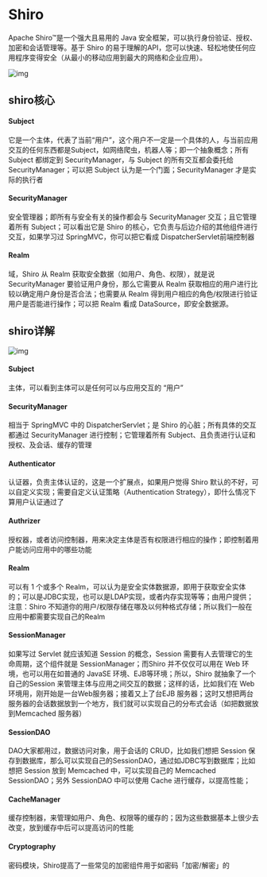 # Shiro



 Apache Shiro™是一个强大且易用的 Java 安全框架，可以执行身份验证、授权、加密和会话管理等。基于 Shiro 的易于理解的API，您可以快速、轻松地使任何应用程序变得安全（从最小的移动应用到最大的网络和企业应用）。 



![img](https://user-gold-cdn.xitu.io/2019/8/8/16c6ec40d1fff54c?imageslim)



## shiro核心

#### Subject

它是一个主体，代表了当前“用户”，这个用户不一定是一个具体的人，与当前应用交互的任何东西都是Subject，如网络爬虫，机器人等；即一个抽象概念；所有 Subject 都绑定到 SecurityManager，与 Subject 的所有交互都会委托给SecurityManager；可以把 Subject 认为是一个门面；SecurityManager 才是实际的执行者

#### SecurityManager

安全管理器；即所有与安全有关的操作都会与 SecurityManager 交互；且它管理着所有 Subject；可以看出它是 Shiro 的核心，它负责与后边介绍的其他组件进行交互，如果学习过 SpringMVC，你可以把它看成 DispatcherServlet前端控制器

#### Realm

域，Shiro 从 Realm 获取安全数据（如用户、角色、权限），就是说 SecurityManager 要验证用户身份，那么它需要从 Realm 获取相应的用户进行比较以确定用户身份是否合法；也需要从 Realm 得到用户相应的角色/权限进行验证用户是否能进行操作；可以把 Realm 看成 DataSource，即安全数据源。



## shiro详解




![img](https://user-gold-cdn.xitu.io/2019/8/8/16c6ec40f885f098?imageslim)

#### Subject

主体，可以看到主体可以是任何可以与应用交互的 “用户”

#### SecurityManager

相当于 SpringMVC 中的 DispatcherServlet；是 Shiro 的心脏；所有具体的交互都通过 SecurityManager 进行控制；它管理着所有 Subject、且负责进行认证和授权、及会话、缓存的管理

#### Authenticator

认证器，负责主体认证的，这是一个扩展点，如果用户觉得 Shiro 默认的不好，可以自定义实现；需要自定义认证策略（Authentication Strategy），即什么情况下算用户认证通过了

#### Authrizer

授权器，或者访问控制器，用来决定主体是否有权限进行相应的操作；即控制着用户能访问应用中的哪些功能

#### Realm

可以有 1 个或多个 Realm，可以认为是安全实体数据源，即用于获取安全实体的；可以是JDBC实现，也可以是LDAP实现，或者内存实现等等；由用户提供；注意：Shiro 不知道你的用户/权限存储在哪及以何种格式存储；所以我们一般在应用中都需要实现自己的Realm

#### SessionManager

如果写过 Servlet 就应该知道 Session 的概念，Session 需要有人去管理它的生命周期，这个组件就是 SessionManager；而Shiro 并不仅仅可以用在 Web 环境，也可以用在如普通的 JavaSE 环境、EJB等环境；所以，Shiro 就抽象了一个自己的Session 来管理主体与应用之间交互的数据；这样的话，比如我们在 Web 环境用，刚开始是一台Web服务器；接着又上了台EJB 服务器；这时又想把两台服务器的会话数据放到一个地方，我们就可以实现自己的分布式会话（如把数据放到Memcached 服务器）

#### SessionDAO

DAO大家都用过，数据访问对象，用于会话的 CRUD，比如我们想把 Session 保存到数据库，那么可以实现自己的SessionDAO，通过如JDBC写到数据库；比如想把 Session 放到 Memcached 中，可以实现自己的 Memcached SessionDAO；另外 SessionDAO 中可以使用 Cache 进行缓存，以提高性能；

#### CacheManager

缓存控制器，来管理如用户、角色、权限等的缓存的；因为这些数据基本上很少去改变，放到缓存中后可以提高访问的性能

#### Cryptography

密码模块，Shiro提高了一些常见的加密组件用于如密码「加密/解密」的



